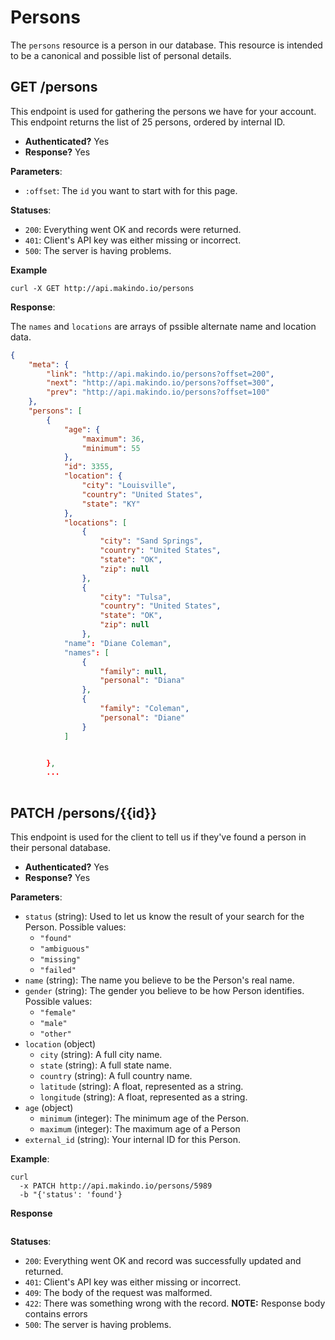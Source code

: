 Persons
=======

The `persons` resource is a person in our database.
This resource is intended to be a canonical and possible list of personal details.


GET /persons
------------

This endpoint is used for gathering the persons we have for your account.
This endpoint returns the list of 25 persons, ordered by internal ID.

  - **Authenticated?** Yes
  - **Response?** Yes


**Parameters**:

  - `:offset`: The `id` you want to start with for this page.


**Statuses**:

  - `200`: Everything went OK and records were returned.
  - `401`: Client's API key was either missing or incorrect.
  - `500`: The server is having problems.


**Example**

    curl -X GET http://api.makindo.io/persons


**Response**:

The `names` and `locations` are arrays of pssible alternate name and location data.

``` json
{
    "meta": {
        "link": "http://api.makindo.io/persons?offset=200", 
        "next": "http://api.makindo.io/persons?offset=300", 
        "prev": "http://api.makindo.io/persons?offset=100"
    }, 
    "persons": [
        {
            "age": {
                "maximum": 36, 
                "minimum": 55
            }, 
            "id": 3355, 
            "location": {
                "city": "Louisville", 
                "country": "United States", 
                "state": "KY"
            }, 
            "locations": [
                {
                    "city": "Sand Springs", 
                    "country": "United States", 
                    "state": "OK", 
                    "zip": null
                }, 
                {
                    "city": "Tulsa", 
                    "country": "United States", 
                    "state": "OK", 
                    "zip": null
                }, 
            "name": "Diane Coleman", 
            "names": [
                {
                    "family": null, 
                    "personal": "Diana"
                }, 
                {
                    "family": "Coleman", 
                    "personal": "Diane"
                }
            ]


        }, 
        ...            
                    
```


PATCH /persons/{{id}}
---------------------

This endpoint is used for the client to tell us if they've found a person in their personal database.

  - **Authenticated?** Yes
  - **Response?** Yes


**Parameters**:

  - `status` (string): Used to let us know the result of your search for the Person. Possible values:
    * `"found"`
    * `"ambiguous"`
    * `"missing"`
    * `"failed"`
  - `name` (string): The name you believe to be the Person's real name.
  - `gender` (string): The gender you believe to be how Person identifies. Possible values:
    * `"female"`
    * `"male"`
    * `"other"`
  - `location` (object)
    - `city` (string): A full city name.
    - `state` (string): A full state name.
    - `country` (string): A full country name.
    - `latitude` (string): A float, represented as a string.
    - `longitude` (string): A float, represented as a string.
  - `age` (object)
    - `minimum` (integer): The minimum age of the Person.
    - `maximum` (integer): The maximum age of a Person
  - `external_id` (string): Your internal ID for this Person.


**Example**:

    curl
      -x PATCH http://api.makindo.io/persons/5989
      -b "{'status': 'found'}


**Response**

``` json

```


**Statuses**:

  - `200`: Everything went OK and record was successfully updated and returned.
  - `401`: Client's API key was either missing or incorrect.
  - `409`: The body of the request was malformed.
  - `422`: There was something wrong with the record. **NOTE:** Response body contains errors
  - `500`: The server is having problems.
